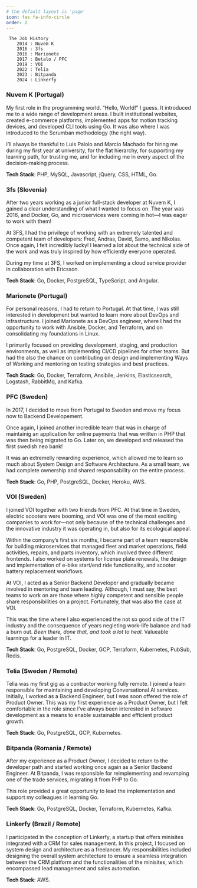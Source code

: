 ```yaml
---
# the default layout is 'page'
icon: fas fa-info-circle
order: 2
---
```


```mermaid
 The Job History
    2014 : Nuvem K
    2016 : 3fs 
    2016 : Marionete 
    2017 : Betalo / PFC
    2019 : VOI
    2022 : Telia
    2023 : Bitpanda
    2024 : Linkerfy
```

### Nuvem K (Portugal)

My first role in the programming world. “Hello, World!” I guess.
It introduced me to a wide range of development areas. I built institutional websites, created e-commerce platforms, implemented apps for motion tracking devices, and developed CLI tools using Go. It was also where I was introduced to the Scrumban methodology (the right way).

I’ll always be thankful to Luis Palolo and Marcio Machado for hiring me during my first year at university, for the flat hierarchy, for supporting my learning path, for trusting me, and for including me in every aspect of the decision-making process.

**Tech Stack**: PHP, MySQL, Javascript, jQuery, CSS, HTML, Go.

### 3fs (Slovenia)

After two years working as a junior full-stack developer at Nuvem K, I gained a clear understanding of what I wanted to focus on. The year was 2016, and Docker, Go, and microservices were coming in hot—I was eager to work with them!

At 3FS, I had the privilege of working with an extremely talented and competent team of developers: Fred, Andras, David, Samo, and Nikolas. Once again, I felt incredibly lucky! I learned a lot about the technical side of the work and was truly inspired by how efficiently everyone operated.

During my time at 3FS, I worked on implementing a cloud service provider in collaboration with Ericsson.

**Tech Stack**: Go, Docker, PostgreSQL, TypeScript, and Angular.

### Marionete (Portugal)

For personal reasons, I had to return to Portugal. At that time, I was still interested in development but wanted to learn more about DevOps and infrastructure. I joined Marionete as a DevOps engineer, where I had the opportunity to work with Ansible, Docker, and Terraform, and on consolidating my foundations in Linux.

I primarily focused on providing development, staging, and production environments, as well as implementing CI/CD pipelines for other teams. But had the also the chance on contributing on design and implementing Ways of Working and mentoring on testing strategies and best practices.

**Tech Stack**: Go, Docker, Terraform, Ansibile, Jenkins, Elasticsearch, Logstash, RabbitMq, and Kafka.

### PFC (Sweden)

In 2017, I decided to move from Portugal to Sweden and move my focus now to Backend Developement.

Once again, I joined another incredible team that was in charge of maintainig an application for online payments that was written in PHP that was then being migrated to Go. Later on, we developed and released the first swedish neo bank!

It was an extremelly rewarding experience, which allowed me to learn so much about System Design and Software Architecture. As a small team, we had complete ownership and shared responsability on the entire process.

**Tech Stack**: Go, PHP, PostgreSQL, Docker, Heroku, AWS.

### VOI (Sweden)

I joined VOI together with two friends from PFC. At that time in Sweden, electric scooters were booming, and VOI was one of the most exciting companies to work for—not only because of the technical challenges and the innovative industry it was operating in, but also for its ecological appeal.

Within the company’s first six months, I became part of a team responsible for building microservices that managed fleet and market operations, field activities, repairs, and parts inventory, which involved three different frontends. I also worked on systems for license plate renewals, the design and implementation of e-bike start/end ride functionality, and scooter battery replacement workflows.

At VOI, I acted as a Senior Backend Developer and gradually became involved in mentoring and team leading. Although, I must say, the best teams to work on are those where highly competent and sensible people share responsibilities on a project. Fortunately, that was also the case at VOI.

This was the time where I also experienced the not so good side of the IT industry and the consequence of years negleting work-life balance and had a burn out. *Been there, done that, and took a lot to heal*. Valueable learnings for a leader in IT.

**Tech Stack**: Go, PostgreSQL, Docker, GCP, Terraform, Kubernetes, PubSub, Redis.

### Telia (Sweden / Remote)

Telia was my first gig as a contractor working fully remote. I joined a team responsible for maintaining and developing Conversational AI services. Initially, I worked as a Backend Engineer, but I was soon offered the role of Product Owner. This was my first experience as a Product Owner, but I felt comfortable in the role since I’ve always been interested in software development as a means to enable sustainable and efficient product growth.

**Tech Stack**: Go, PostgreSQL, GCP, Kubernetes.

### Bitpanda (Romania / Remote)

After my experience as a Product Owner, I decided to return to the developer path and started working once again as a Senior Backend Engineer. At Bitpanda, I was responsible for reimplementing and revamping one of the trade services, migrating it from PHP to Go.

This role provided a great opportunity to lead the implementation and support my colleagues in learning Go.

**Tech Stack**: Go, PostgreSQL, Docker, Terraform, Kubernetes, Kafka.

### Linkerfy (Brazil / Remote)

I participated in the conception of Linkerfy, a startup that offers minisites integrated with a CRM for sales management. In this project, I focused on system design and architecture as a freelancer. My responsibilities included designing the overall system architecture to ensure a seamless integration between the CRM platform and the functionalities of the minisites, which encompassed lead management and sales automation.

**Tech Stack**: AWS.
